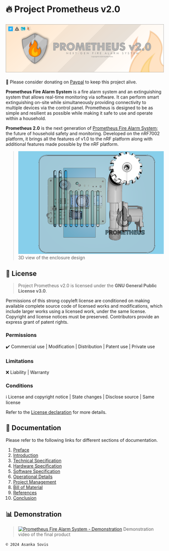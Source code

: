 # 🔥 Project Prometheus v2.0
![Poster](./Documentation/Figures/Poster.png)
---

💸 Please consider donating on [Paypal](https://www.paypal.com/donate/?hosted_button_id=4EWXTWQ9FUFLA) to keep this project alive.

**Prometheus Fire Alarm System** is a fire alarm system and an extinguishing system that allows real-time monitoring via software. It can perform smart extinguishing on-site while simultaneously providing connectivity to multiple devices via the control panel. Prometheus is designed to be as simple and resilient as possible while making it safe to use and operate within a household.

**Prometheus 2.0** is the next generation of [Prometheus Fire Alarm System](https://github.com/asankaSovis/prometheus-fire-alarm); the future of household safety and monitoring. Developed on the nRF7002 platform, it brings all the features of v1.0 to the nRF platform along with additional features made possible by the nRF platform.

> ![Assembly view](./Enclosure/Assembly_View_07.png)
> 3D view of the enclosure design

## 📜 License
> Project Prometheus v2.0 is licensed under the **GNU General Public License v3.0**.

Permissions of this strong copyleft license are conditioned on making available complete source code of licensed works and modifications, which include larger works using a licensed work, under the same license. Copyright and license notices must be preserved. Contributors provide an express grant of patent rights.

### Permissions
✔️ Commercial use | Modification | Distribution | Patent use | Private use

### Limitations
❌ Liability | Warranty

### Conditions
ℹ️ License and copyright notice | State changes | Disclose source | Same license 

Refer to the [License declaration](./LICENSE) for more details.

## 💾 Documentation
Please refer to the following links for different sections of documentation.

1. [Preface](./Documentation/Preface.md)
2. [Introduction](./Documentation/Introduction.md)
3. [Technical Specification](./Documentation/Technical_Specifications.md)
4. [Hardware Specification](./Documentation/Hardware_Specifications.md)
5. [Software Specification](./Documentation/Software_Specifications.md)
6. [Operational Details](./Documentation/Operational_Details.md)
7. [Project Management](./Documentation/Project_Management.md)
8. [Bill of Material](./Documentation/Bill_of_Material.md)
9. [References](./Documentation/References.md)
10. [Conclusion](./Documentation/Conclusion.md)

## 📊 Demonstration

> [![Prometheus Fire Alarm System - Demonstration](https://user-images.githubusercontent.com/46389631/192273259-fb92e6f6-b95d-4e68-a962-5505359a668c.png)](https://youtu.be/ORGNmy9aDy0 "Prometheus Fire Alarm System - Demonstration")
> Demonstration video of the final product

`© 2024 Asanka Sovis`